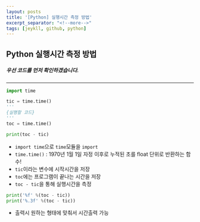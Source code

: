 ```yaml
---
layout: posts
title: '[Python] 실행시간 측정 방법'
excerpt_separator: "<!--more-->"
tags: [jeykll, github, python]
---
```

## Python 실행시간 측정 방법
##### 우선 코드를 먼저 확인하겠습니다.
---
```python
import time

tic = time.time()
'''
{실행할 코드}
'''
toc = time.time()

print(toc - tic)
```
* `import time`으로 `time`모듈을 `import`
* `time.time()` : 1970년 1월 1일 자정 이후로 누적된 초를 float 단위로 반환하는 함수!
* `tic`이라는 변수에 시작시간을 저장
* `toc`에는 프로그램이 끝나는 시간을 저장
* `toc - tic`을 통해 실행시간을 측정  

```python
print('%f' %(toc - tic))
print('%.3f' %(toc - tic))
```  

* 출력시 원하는 형태에 맞춰서 시간출력 가능
